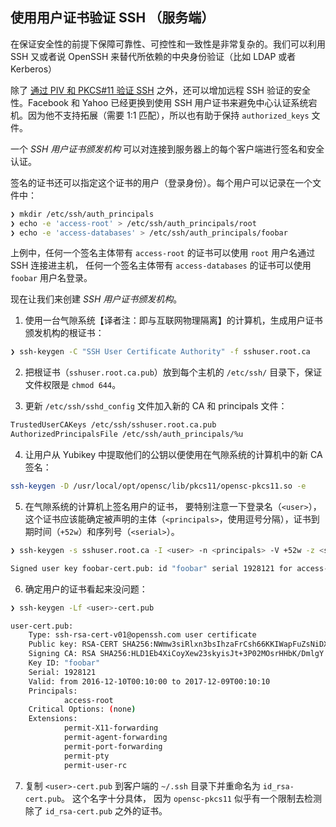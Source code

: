## 使用用户证书验证 SSH （服务端）

在保证安全性的前提下保障可靠性、可控性和一致性是非常复杂的。我们可以利用 SSH 又或者说 OpenSSH 来替代所依赖的中央身份验证（比如 LDAP 或者 Kerberos）

除了 [通过 PIV 和 PKCS#11 验证 SSH](#authenticating-ssh-client-access-with-piv-and-pkcs-11) 之外，还可以增加远程 SSH 验证的安全性。Facebook 和 Yahoo 已经更换到使用 SSH 用户证书来避免中心认证系统宕机。因为他不支持拓展（需要 1:1  匹配），所以也有助于保持 `authorized_keys` 文件。

一个 _SSH 用户证书颁发机构_ 可以对连接到服务器上的每个客户端进行签名和安全认证。

签名的证书还可以指定这个证书的用户（登录身份）。每个用户可以记录在一个文件中：

```sh
❯ mkdir /etc/ssh/auth_principals
❯ echo -e 'access-root' > /etc/ssh/auth_principals/root
❯ echo -e 'access-databases' > /etc/ssh/auth_principals/foobar
```

上例中，任何一个签名主体带有 `access-root` 的证书可以使用 `root` 用户名通过 SSH 连接进主机， 任何一个签名主体带有 `access-databases` 的证书可以使用 `foobar` 用户名登录。

现在让我们来创建 _SSH 用户证书颁发机构_。

1. 使用一台气隙系统【译者注：即与互联网物理隔离】的计算机，生成用户证书颁发机构的根证书：

  ```sh
  ❯ ssh-keygen -C "SSH User Certificate Authority" -f sshuser.root.ca
  ```

2. 把根证书（`sshuser.root.ca.pub`）放到每个主机的 `/etc/ssh/` 目录下，保证文件权限是 `chmod 644`。

3. 更新 `/etc/ssh/sshd_config` 文件加入新的 CA 和 principals 文件：

  ```sh
  TrustedUserCAKeys /etc/ssh/sshuser.root.ca.pub
  AuthorizedPrincipalsFile /etc/ssh/auth_principals/%u
  ```

4. 让用户从 Yubikey 中提取他们的公钥以便使用在气隙系统的计算机中的新 CA 签名：

  ```sh
  ssh-keygen -D /usr/local/opt/opensc/lib/pkcs11/opensc-pkcs11.so -e
  ```

5. 在气隙系统的计算机上签名用户的证书， 要特别注意一下登录名（`<user>`），这个证书应该能确定被声明的主体（`<principals>`，使用逗号分隔），证书到期时间（`+52w`）和序列号（`<serial>`）。

  ```sh
  ❯ ssh-keygen -s sshuser.root.ca -I <user> -n <principals> -V +52w -z <serial> <user>.pub

  Signed user key foobar-cert.pub: id "foobar" serial 1928121 for access-root valid from 2016-12-10T00:10:00 to 2017-12-09T00:10:10
  ```

6. 确定用户的证书看起来没问题：

  ```sh
  ❯ ssh-keygen -Lf <user>-cert.pub

  user-cert.pub:
      Type: ssh-rsa-cert-v01@openssh.com user certificate
      Public key: RSA-CERT SHA256:NWmw3siRlxn3bsIhzaFrCsh66KKIWapFuZsNiDXhRLw
      Signing CA: RSA SHA256:HLD1Eb4XiCoyXew23skyisJt+3P02MOsrHHbK/DmlgY
      Key ID: "foobar"
      Serial: 1928121
      Valid: from 2016-12-10T00:10:00 to 2017-12-09T00:10:10
      Principals:
              access-root
      Critical Options: (none)
      Extensions:
              permit-X11-forwarding
              permit-agent-forwarding
              permit-port-forwarding
              permit-pty
              permit-user-rc
  ```

7. 复制 `<user>-cert.pub` 到客户端的 `~/.ssh` 目录下并重命名为 `id_rsa-cert.pub`。 这个名字十分具体， 因为 `opensc-pkcs11` 似乎有一个限制去检测除了 `id_rsa-cert.pub` 之外的证书。
